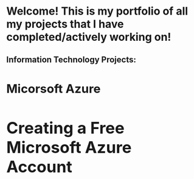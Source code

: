 <h1>Welcome! This is my portfolio of all my projects that I have completed/actively working on!</h1>
<h2> Information Technology Projects:<h2> 
 <b><h2>Micorsoft Azure</h2></b>
 <b><h1> Creating a Free Microsoft Azure Account</h1></b>
  
